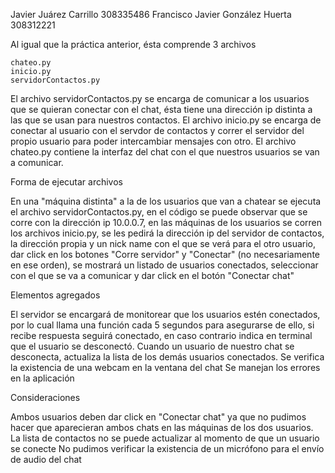 Javier Juárez Carrillo				308335486
Francisco Javier González Huerta	308312221

Al igual que la práctica anterior, ésta comprende 3 archivos

	chateo.py
	inicio.py
	servidorContactos.py

El archivo servidorContactos.py se encarga de comunicar a los
usuarios que se quieran conectar con el chat, ésta tiene una 
dirección ip distinta a las que se usan para nuestros contactos. 
El archivo inicio.py se encarga de conectar al usuario con el 
servdor de contactos y correr el servidor del propio usuario para 
poder intercambiar mensajes con otro. El archivo chateo.py contiene 
la interfaz del chat con el que nuestros usuarios se van a comunicar.

Forma de ejecutar archivos

En una "máquina distinta" a la de los usuarios que van a chatear
se ejecuta el archivo servidorContactos.py, en el código se puede
observar que se corre con la dirección ip 10.0.0.7, en las máquinas
de los usuarios se corren los archivos inicio.py, se les pedirá
la dirección ip del servidor de contactos, la dirección propia y un
nick name con el que se verá para el otro usuario, dar click en los
botones "Corre servidor" y "Conectar" (no necesariamente en ese
orden), se mostrará un listado de usuarios conectados, seleccionar
con el que se va a comunicar y dar click en el botón "Conectar
chat"

Elementos agregados

El servidor se encargará de monitorear que los usuarios estén 
conectados, por lo cual llama una función cada 5 segundos para
asegurarse de ello, si recibe respuesta seguirá conectado, en caso
contrario indica en terminal que el usuario se desconectó.
Cuando un usuario de nuestro chat se desconecta, actualiza la lista
de los demás usuarios conectados.
Se verifica la existencia de una webcam en la ventana del chat
Se manejan los errores en la aplicación

Consideraciones

Ambos usuarios deben dar click en "Conectar chat" ya que no pudimos
hacer que aparecieran ambos chats en las máquinas de los dos
usuarios.
La lista de contactos no se puede actualizar al momento de que
un usuario se conecte
No pudimos verificar la existencia de un micrófono para el envío
de audio del chat